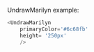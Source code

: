 UndrawMarilyn example:
```js 
<UndrawMarilyn
    primaryColor='#6c68fb'
    height= '250px'
    />
```